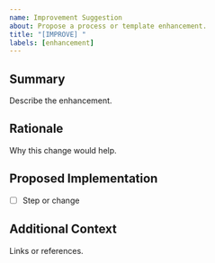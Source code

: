 ```yaml
---
name: Improvement Suggestion
about: Propose a process or template enhancement.
title: "[IMPROVE] "
labels: [enhancement]
---
```


## Summary
Describe the enhancement.

## Rationale
Why this change would help.

## Proposed Implementation
- [ ] Step or change

## Additional Context
Links or references.
